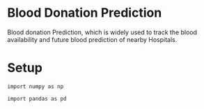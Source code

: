 # Blood Donation Prediction
Blood donation Prediction, which is widely used to track the blood availability and future blood prediction of nearby Hospitals.


# Setup

```
import numpy as np

import pandas as pd
```
